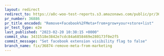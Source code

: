 ```yaml
---
layout: redirect
redirect_to: https://a8c-woo-test-reports.s3.amazonaws.com/public/pr/36886/e2e/index.html
pr_number: 36886
pr_title_encoded: "Remove+Facebook%2FMeta+from+grow+your+store+list"
pr_test_type: e2e
last_published: "2023-02-20 10:38:15 +0000"
commit_sha: 3431518e3842e7cdc84a6858469e280173f0e2f5
commit_message: "Set facebook extension visibility flag to false"
branch_name: fix/36874-remove-meta-from-marketing
---
```

